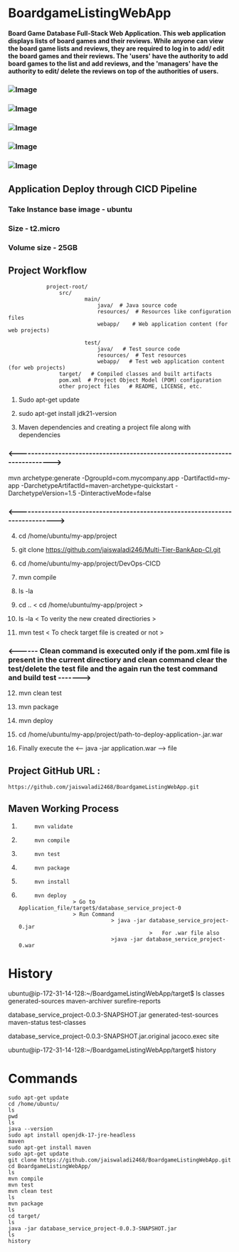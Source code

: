 # BoardgameListingWebApp

####  Board Game Database Full-Stack Web Application. This web application displays lists of board games and their reviews. While anyone can view the board game lists and reviews, they are required to log in to add/ edit the board games and their reviews. The 'users' have the authority to add board games to the list and add reviews, and the 'managers' have the authority to edit/ delete the reviews on top of the authorities of users. 


### ![Image](https://github.com/user-attachments/assets/68f83bd2-284f-498a-a096-e01acbc3b22f)
### ![Image](https://github.com/user-attachments/assets/7528f36c-dd21-42ea-b58e-40e1b67c68db)
### ![Image](https://github.com/user-attachments/assets/e302cf25-ed22-4fac-9348-c8577093d2d3)
### ![Image](https://github.com/user-attachments/assets/ed06d7e5-1aad-463e-baf4-154e071850c2)
### ![Image](https://github.com/user-attachments/assets/6dbc420c-5be6-47c0-879b-b7269d7e31ea)



## Application Deploy through CICD Pipeline 

### Take Instance base image - ubuntu 
### Size - t2.micro
### Volume size - 25GB


##  Project Workflow
				project-root/
					src/
							main/
								java/  # Java source code 
								resources/  # Resources like configuration files 
								webapp/    # Web application content (for web projects)
 
							test/
								java/   # Test source code 
								resources/  # Test resources 
								webapp/   # Test web application content (for web projects) 
					target/   # Compiled classes and built artifacts 
					pom.xml  # Project Object Model (POM) configuration  
					other project files   # README, LICENSE, etc.

1. Sudo apt-get update

2. sudo apt-get install jdk21-version


3. Maven dependencies and creating a project file along with dependencies
### <---------------------------------------------------------------------------->
mvn archetype:generate -DgroupId=com.mycompany.app -DartifactId=my-app -DarchetypeArtifactId=maven-archetype-quickstart -DarchetypeVersion=1.5 -DinteractiveMode=false


### <----------------------------------------------------------------------------->
4. cd /home/ubuntu/my-app/project

5. git clone https://github.com/jaiswaladi246/Multi-Tier-BankApp-CI.git

6. cd /home/ubuntu/my-app/project/DevOps-CICD

7. mvn compile

8. ls -la   

9. cd ..  < cd /home/ubuntu/my-app/project >

10. ls -la  < To verity the new created directiories >

11. mvn test  < To check target file is created or not >

### <------ Clean command is executed only if the pom.xml file is present in the current directiory and  clean command clear the test/delete the test file and the again run the test command and build test ------->

12. mvn clean test  

13. mvn package

14. mvn deploy

15.  cd /home/ubuntu/my-app/project/path-to-deploy-application-.jar.war

16. Finally execute the <-- java -jar application.war  --> file



## Project GitHub URL :

	https://github.com/jaiswaladi2468/BoardgameListingWebApp.git

## Maven Working Process 

1.			mvn validate
2.			mvn compile
3.			mvn test
4.			mvn package
5.			mvn install
6.			mvn deploy
						> Go to Application_file/target$/database_service_project-0
						> Run Command 
									> java -jar database_service_project-0.jar
												>	For .war file also
									>java -jar database_service_project-0.war
											

# History 

ubuntu@ip-172-31-14-128:~/BoardgameListingWebApp/target$ ls
classes                                               generated-sources       maven-archiver  surefire-reports

database_service_project-0.0.3-SNAPSHOT.jar           generated-test-sources  maven-status    test-classes

database_service_project-0.0.3-SNAPSHOT.jar.original  jacoco.exec             site


ubuntu@ip-172-31-14-128:~/BoardgameListingWebApp/target$ history

# Commands

	sudo apt-get update
	cd /home/ubuntu/
	ls
	pwd
	ls
	java --version
	sudo apt install openjdk-17-jre-headless
	maven
	sudo apt-get install maven
	sudo apt-get update
	git clone https://github.com/jaiswaladi2468/BoardgameListingWebApp.git
	cd BoardgameListingWebApp/
	ls
	mvn compile
	mvn test
	mvn clean test
	ls
	mvn package
	ls
	cd target/
	ls
	java -jar database_service_project-0.0.3-SNAPSHOT.jar
	ls
	history
